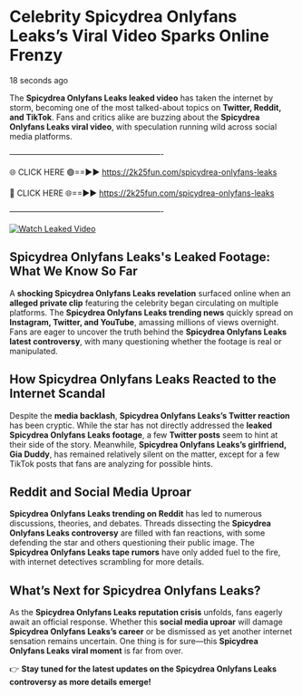 # Celebrity Spicydrea Onlyfans Leaks’s Viral Video Sparks Online Frenzy

18 seconds ago

The **Spicydrea Onlyfans Leaks leaked video** has taken the internet by storm, becoming one of the most talked-about topics on **Twitter, Reddit, and TikTok**. Fans and critics alike are buzzing about the **Spicydrea Onlyfans Leaks viral video**, with speculation running wild across social media platforms.

———————————————————-

🌐 CLICK HERE 🟢==►► https://2k25fun.com/spicydrea-onlyfans-leaks

🔴 CLICK HERE 🌐==►► https://2k25fun.com/spicydrea-onlyfans-leaks

———————————————————-

[![Watch Leaked Video](https://miro.medium.com/v2/resize:fit:828/format:webp/1*cilzJN44JGOrTw9NJCrNHA.gif "Watch Leaked Video")](https://2k25fun.com/spicydrea-onlyfans-leaks)

## **Spicydrea Onlyfans Leaks's Leaked Footage: What We Know So Far**  
A **shocking Spicydrea Onlyfans Leaks revelation** surfaced online when an **alleged private clip** featuring the celebrity began circulating on multiple platforms. The **Spicydrea Onlyfans Leaks trending news** quickly spread on **Instagram, Twitter, and YouTube**, amassing millions of views overnight. Fans are eager to uncover the truth behind the **Spicydrea Onlyfans Leaks latest controversy**, with many questioning whether the footage is real or manipulated.  

## **How Spicydrea Onlyfans Leaks Reacted to the Internet Scandal**  
Despite the **media backlash**, **Spicydrea Onlyfans Leaks’s Twitter reaction** has been cryptic. While the star has not directly addressed the **leaked Spicydrea Onlyfans Leaks footage**, a few **Twitter posts** seem to hint at their side of the story. Meanwhile, **Spicydrea Onlyfans Leaks’s girlfriend, Gia Duddy**, has remained relatively silent on the matter, except for a few TikTok posts that fans are analyzing for possible hints.  

## **Reddit and Social Media Uproar**  
**Spicydrea Onlyfans Leaks trending on Reddit** has led to numerous discussions, theories, and debates. Threads dissecting the **Spicydrea Onlyfans Leaks controversy** are filled with fan reactions, with some defending the star and others questioning their public image. The **Spicydrea Onlyfans Leaks tape rumors** have only added fuel to the fire, with internet detectives scrambling for more details.  

## **What’s Next for Spicydrea Onlyfans Leaks?**  
As the **Spicydrea Onlyfans Leaks reputation crisis** unfolds, fans eagerly await an official response. Whether this **social media uproar** will damage **Spicydrea Onlyfans Leaks’s career** or be dismissed as yet another internet sensation remains uncertain. One thing is for sure—this **Spicydrea Onlyfans Leaks viral moment** is far from over.  

👉 **Stay tuned for the latest updates on the Spicydrea Onlyfans Leaks controversy as more details emerge!**  
